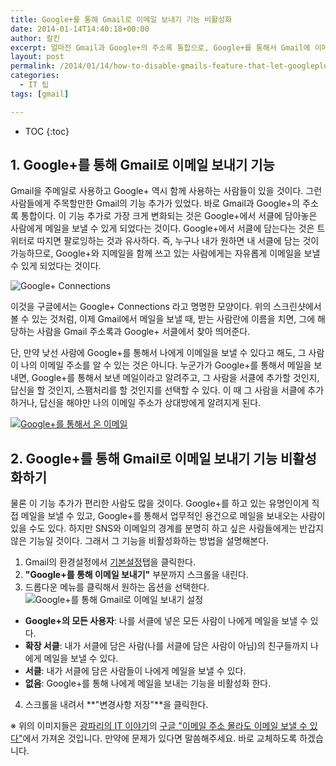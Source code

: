 ```yaml
---
title: Google+를 통해 Gmail로 이메일 보내기 기능 비활성화
date: 2014-01-14T14:40:18+00:00
author: 칼킨
excerpt: 얼마전 Gmail과 Google+의 주소록 통합으로, Google+를 통해서 Gmail에 이메일을 보낼 수 있게 되었다. 설정에 따라서 이메일 주소를 몰라도 이메일을 보내는 것이 가능해졌는데, 그 설정을 끄는 방법에 대해서 설명해본다.
layout: post
permalink: /2014/01/14/how-to-disable-gmails-feature-that-let-googleplus-user-email-you/
categories:
  - IT 팁
tags: [gmail]

---
```


* TOC
{:toc}


## 1. Google+를 통해 Gmail로 이메일 보내기 기능
Gmail을 주메일로 사용하고 Google+ 역시 함께 사용하는 사람들이 있을 것이다. 그런 사람들에게 주목할만한 Gmail의 기능 추가가 있었다. 바로 Gmail과 Google+의 주소록 통합이다. 이 기능 추가로 가장 크게 변화되는 것은 Google+에서 서클에 담아놓은 사람에게 메일을 보낼 수 있게 되었다는 것이다. Google+에서 서클에 담는다는 것은 트위터로 따지면 팔로잉하는 것과 유사하다. 즉, 누구나 내가 원하면 내 서클에 담는 것이 가능하므로, Google+와 지메일을 함께 쓰고 있는 사람에게는 자유롭게 이메일을 보낼 수 있게 되었다는 것이다.

![Google+ Connections](https://lh4.googleusercontent.com/-V_bhWKw3wVc/UtTkOzxcZcI/AAAAAAABjDk/eixNa9aRmj0/s400/GPlus-gmail-01.png)

이것을 구글에서는 Google+ Connections 라고 명명한 모양이다. 위의 스크린샷에서 볼 수 있는 것처럼, 이제 Gmail에서 메일을 보낼 때, 받는 사람란에 이름을 치면, 그에 해당하는 사람을 Gmail 주소록과 Google+ 서클에서 찾아 띄어준다. 

단, 만약 낮선 사람에 Google+를 통해서 나에게 이메일을 보낼 수 있다고 해도, 그 사람이 나의 이메일 주소를 알 수 있는 것은 아니다. 누군가가 Google+를 통해서 메일을 보내면, Google+를 통해서 보낸 메일이라고 알려주고, 그 사람을 서클에 추가할 것인지, 답신을 할 것인지, 스팸처리를 할 것인지를 선택할 수 있다. 이 때 그 사람을 서클에 추가하거나, 답신을 해야만 나의 이메일 주소가 상대방에게 알려지게 된다.

[![Google+를 통해서 온 이메일](https://lh5.googleusercontent.com/-oVojMPABUPE/UtTkTjR6EiI/AAAAAAABjDs/YrZ0Hlq9G_A/s800/GPlus-gmail-02.png)](https://lh5.googleusercontent.com/-oVojMPABUPE/UtTkTjR6EiI/AAAAAAABjDs/YrZ0Hlq9G_A/s0/GPlus-gmail-02.png)


## 2. Google+를 통해 Gmail로 이메일 보내기 기능 비활성화하기
물론 이 기능 추가가 편리한 사람도 많을 것이다. Google+를 하고 있는 유명인이게 직접 메일을 보낼 수 있고, Google+를 통해서 업무적인 용건으로 메일을 보내오는 사람이 있을 수도 있다. 하지만 SNS와 이메일의 경계를 분명히 하고 싶은 사람들에게는 반갑지 않은 기능일 것이다. 그래서 그 기능을 비활성화하는 방법을 설명해본다.

1. Gmail의 환경설정에서 [기본설정](http://mail.google.com/mail/u/1/#settings/general)탭을 클릭한다.
2. **"Google+를 통해 이메일 보내기"** 부분까지 스크롤을 내린다.
3. 드롭다운 메뉴를 클릭해서 원하는 옵션을 선택한다.   
![Google+를 통해 Gmail로 이메일 보내기 설정](https://lh3.googleusercontent.com/-LvNsJW2c6Ag/UtS4_GLWahI/AAAAAAABjDE/TMwBvwuQFvg/s0/GPlus-gmail-03.png)
 * **Google+의 모든 사용자**: 나를 서클에 넣은 모든 사람이 나에게 메일을 보낼 수 있다.
 * **확장 서클**: 내가 서클에 담은 사람(나를 서클에 담은 사람이 아님)의 친구들까지 나에게 메일을 보낼 수 있다.
 * **서클**: 내가 서클에 담은 사람들이 나에게 메일을 보낼 수 있다.
 * **없음**: Google+를 통해 나에게 메일을 보내는 기능을 비활성화 한다.
4. 스크롤을 내려서 **"변경사항 저장"**을 클릭한다.


※ 위의 이미지들은 [광파리의 IT 이야기](http://kwang82.hankyung.com)의 [구글 "이메일 주소 몰라도 이메일 보낼 수 있다"](http://kwang82.hankyung.com/2014/01/blog-post_10.html)에서 가져온 것입니다. 만약에 문제가 있다면 말씀해주세요. 바로 교체하도록 하겠습니다.